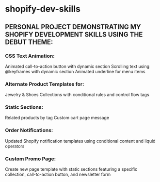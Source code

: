 # shopify-dev-skills

## PERSONAL PROJECT DEMONSTRATING MY SHOPIFY DEVELOPMENT SKILLS USING THE DEBUT THEME:

### CSS Text Animation:

Animated call-to-action button with dynamic section
Scrolling text using @keyframes with dynamic section
Animated underline for menu items

### Alternate Product Templates for:

Jewelry & Shoes Collections with conditional rules and control flow tags

### Static Sections:

Related products by tag
Custom cart page message

### Order Notifications:

Updated Shopify notification templates using conditional content and liquid operators

### Custom Promo Page:

Create new page template with static sections featuring a specific collection, call-to-action button, and newsletter form
